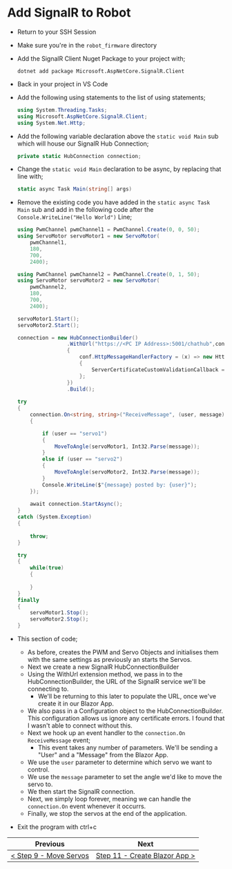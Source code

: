 # Add SignalR to Robot #

- Return to your SSH Session
- Make sure you're in the `robot_firmware` directory
- Add the SignalR Client Nuget Package to your project with;

    ```
    dotnet add package Microsoft.AspNetCore.SignalR.Client
    ```

- Back in your project in VS Code
- Add the following using statements to the list of using statements;

    ```cs
    using System.Threading.Tasks;
    using Microsoft.AspNetCore.SignalR.Client;
    using System.Net.Http;
    ```

- Add the following variable declaration above the `static void Main` sub which will house our SignalR Hub Connection;

    ```cs
    private static HubConnection connection;
    ```

- Change the `static void Main` declaration to be async, by replacing that line with;

    ```cs
    static async Task Main(string[] args)
    ```

- Remove the existing code you have added in the `static async Task Main` sub and add in the following code after the `Console.WriteLine("Hello World")` Line;

    ```cs
    using PwmChannel pwmChannel1 = PwmChannel.Create(0, 0, 50);
    using ServoMotor servoMotor1 = new ServoMotor(
        pwmChannel1,
        180,
        700,
        2400);

    using PwmChannel pwmChannel2 = PwmChannel.Create(0, 1, 50);
    using ServoMotor servoMotor2 = new ServoMotor(
        pwmChannel2,
        180,
        700,
        2400);

    servoMotor1.Start();
    servoMotor2.Start();

    connection = new HubConnectionBuilder()
                    .WithUrl("https://<PC IP Address>:5001/chathub",conf =>
                    {
                        conf.HttpMessageHandlerFactory = (x) => new HttpClientHandler
                        {
                            ServerCertificateCustomValidationCallback = HttpClientHandler.DangerousAcceptAnyServerCertificateValidator,
                        };                    
                    })
                    .Build();
                
    try
    {
        connection.On<string, string>("ReceiveMessage", (user, message) =>
        {

            if (user == "servo1")
            {
                MoveToAngle(servoMotor1, Int32.Parse(message));
            }
            else if (user == "servo2")
            {
                MoveToAngle(servoMotor2, Int32.Parse(message));
            }
            Console.WriteLine($"{message} posted by: {user}");
        });
        
        await connection.StartAsync();
    }
    catch (System.Exception)
    {
        
        throw;
    }

    try
    {
        while(true)
        {
            
        }
    }
    finally
    {
        servoMotor1.Stop();
        servoMotor2.Stop();
    }
    ```

- This section of code;
    - As before, creates the PWM and Servo Objects and initialises them with the same settings as previously an starts the Servos.
    - Next we create a new SignalR HubConnectionBuilder
    - Using the WithUrl extension method, we pass in to the HubConnectionBuilder, the URL of the SignalR service we'll be connecting to.
        - We'll be returning to this later to populate the URL, once we've create it in our Blazor App.
    - We also pass in a Configuration object to the HubConnectionBuilder. This configuration allows us ignore any certificate errors. I found that I wasn't able to connect without this.
    - Next we hook up an event handler to the `connection.On` `ReceiveMessage` event;
        - This event takes any number of parameters. We'll be sending a "User" and a "Message" from the Blazor App.
    - We use the `user` parameter to determine which servo we want to control.
    - We use the `message` parameter to set the angle we'd like to move the servo to.
    - We then start the SignalR connection.
    - Next, we simply loop forever, meaning we can handle the `connection.On` event whenever it occurrs.
    - Finally, we stop the servos at the end of the application.

- Exit the program with ctrl+c

| Previous | Next |
| -------- | ---- |
| [< Step 9 - Move Servos](09-move-servos.md) | [Step 11 - Create Blazor App >](11-create-blazor-app.md) |
